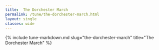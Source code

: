 ```yaml
---
title:  The Dorchester March
permalink: /tune/the-dorchester-march.html
layout: single
classes: wide
---
```

{% include tune-markdown.md slug="the-dorchester-march" title="The Dorchester March" %}
